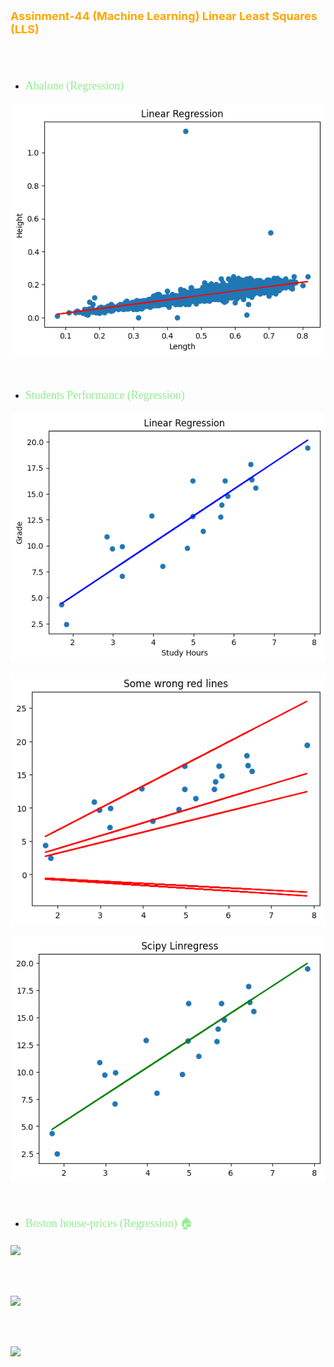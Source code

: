 <p style="color: orange; font-weight: bold; font-size: 18px">Assinment-44 (Machine Learning) Linear Least Squares (LLS)</p>
<br>
<br>

- <p style="color: lightgreen; font-size: 18px; font-family: Tahoma">Abalone (Regression)</p>
![](data/abalone-LLS.png)

<br>

- <p style="color: lightgreen; font-size: 18px; font-family: Tahoma">Students Performance (Regression)</p>

![](data/Students-Performance-LLS.png)

![](data/5-wrong-line.png)

![](data/Students-Performance-Scipy-Linregress.png)

<br>

- <p style="color: lightgreen; font-size: 18px; font-family: Tahoma">Boston house-prices (Regression) 🏠</p>
![](data)

<br>
<br>

![](data)

<br>
<br>

![](data)

<br>



